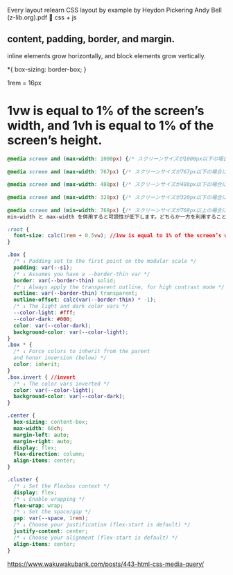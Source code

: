 Every layout relearn CSS layout by example by Heydon Pickering Andy Bell (z-lib.org).pdf 💮 css + js
## content, padding, border, and margin.

inline elements grow horizontally, and block elements grow vertically.

*{
box-sizing: border-box;
}

1rem = 16px

# 1vw is equal to 1% of the screen’s width, and 1vh is equal to 1% of the screen’s height.

```css
@media screen and (max-width: 1000px) {/* スクリーンサイズが1000px以下の場合に適用 */} 
 
@media screen and (max-width: 767px) {/* スクリーンサイズが767px以下の場合に適用 */} 
 
@media screen and (max-width: 480px) {/* スクリーンサイズが480px以下の場合に適用 */} 
 
@media screen and (max-width: 320px) {/* スクリーンサイズが320px以下の場合に適用 */} 
 
@media screen and (min-width: 768px) {/* スクリーンサイズが768px以上の場合に適用 */} 
min-width と max-width を併用すると可読性が低下します。どちらか一方を利用することをおすすめします。

:root {
  font-size: calc(1rem + 0.5vw); //1vw is equal to 1% of the screen’s width, and 1vh is equal to 1% of the screen’s height.
}

.box {
  /* ↓ Padding set to the first point on the modular scale */
  padding: var(--s1);
  /* ↓ Assumes you have a --border-thin var */
  border: var(--border-thin) solid;
  /* ↓ Always apply the transparent outline, for high contrast mode */
  outline: var(--border-thin) transparent;
  outline-offset: calc(var(--border-thin) * -1);
  /* ↓ The light and dark color vars */
  --color-light: #fff;
  --color-dark: #000;
  color: var(--color-dark);
  background-color: var(--color-light);
}
.box * {
  /* ↓ Force colors to inherit from the parent
  and honor inversion (below) */
  color: inherit;
}
.box.invert { //invert 
  /* ↓ The color vars inverted */
  color: var(--color-light);
  background-color: var(--color-dark);
}

.center {
  box-sizing: content-box;
  max-width: 60ch;
  margin-left: auto;
  margin-right: auto;
  display: flex;
  flex-direction: column;
  align-items: center;
}

.cluster {
  /* ↓ Set the Flexbox context */
  display: flex;
  /* ↓ Enable wrapping */
  flex-wrap: wrap;
  /* ↓ Set the space/gap */
  gap: var(--space, 1rem);
  /* ↓ Choose your justification (flex-start is default) */
  justify-content: center;
  /* ↓ Choose your alignment (flex-start is default) */
  align-items: center;
}
```
https://www.wakuwakubank.com/posts/443-html-css-media-query/
